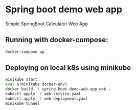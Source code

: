 # Spring boot demo web app

Simple SpringBoot Calculator Web App  

## Running with docker-compose:
```bash
docker-compose up
```
## Deploying on local k8s using minikube
```bash
minikube start
eval $(minikube docker-env)
docker build -t spring-boot-demo-web-app_web .
kubectl apply -f web-service.yaml
kubectl apply -f web-deployment.yaml
minikube tunnel
```
